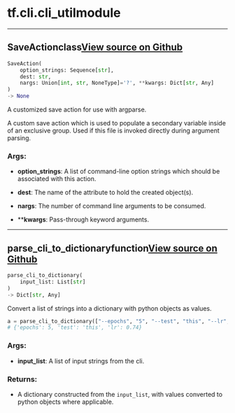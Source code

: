 # tf.cli.cli_util<span class="tag">module</span>

---

## SaveAction<span class="tag">class</span><a class="sourcelink" href=https://github.com/fastestimator/fastestimator/blob/r1.0/fastestimator/cli/cli_util.py/#L8-L43>View source on Github</a>
```python
SaveAction(
	option_strings: Sequence[str],
	dest: str,
	nargs: Union[int, str, NoneType]='?', **kwargs: Dict[str, Any]
)
-> None
```
A customized save action for use with argparse.

A custom save action which is used to populate a secondary variable inside of an exclusive group. Used if this file
is invoked directly during argument parsing.


<h3>Args:</h3>


* **option_strings**: A list of command-line option strings which should be associated with this action.

* **dest**: The name of the attribute to hold the created object(s).

* **nargs**: The number of command line arguments to be consumed.

* ****kwargs**: Pass-through keyword arguments.

---

## parse_cli_to_dictionary<span class="tag">function</span><a class="sourcelink" href=https://github.com/fastestimator/fastestimator/blob/r1.0/fastestimator/cli/cli_util.py/#L46-L77>View source on Github</a>
```python
parse_cli_to_dictionary(
	input_list: List[str]
)
-> Dict[str, Any]
```
Convert a list of strings into a dictionary with python objects as values.

```python
a = parse_cli_to_dictionary(["--epochs", "5", "--test", "this", "--lr", "0.74"]) 
# {'epochs': 5, 'test': 'this', 'lr': 0.74}
```


<h3>Args:</h3>


* **input_list**: A list of input strings from the cli. 

<h3>Returns:</h3>

<ul class="return-block"><li>    A dictionary constructed from the <code>input_list</code>, with values converted to python objects where applicable.</li></ul>

